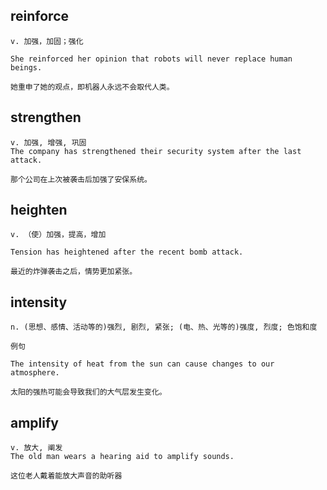 ## reinforce
```
v. 加强，加固；强化

She reinforced her opinion that robots will never replace human beings.

她重申了她的观点，即机器人永远不会取代人类。
```

## strengthen
```
v. 加强, 增强, 巩固
The company has strengthened their security system after the last attack.

那个公司在上次被袭击后加强了安保系统。
```
## heighten
```
v. （使）加强，提高，增加

Tension has heightened after the recent bomb attack.

最近的炸弹袭击之后，情势更加紧张。
```
## intensity
```
n. (思想、感情、活动等的)强烈, 剧烈, 紧张; (电、热、光等的)强度, 烈度; 色饱和度

例句

The intensity of heat from the sun can cause changes to our atmosphere.

太阳的强热可能会导致我们的大气层发生变化。
```
## amplify
```
v. 放大, 阐发
The old man wears a hearing aid to amplify sounds.

这位老人戴着能放大声音的助听器
```